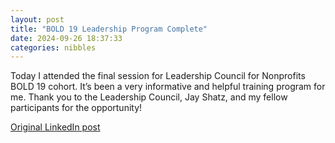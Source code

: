 ```yaml
---
layout: post
title: "BOLD 19 Leadership Program Complete"
date: 2024-09-26 18:37:33
categories: nibbles
---
```


Today I attended the final session for Leadership Council for Nonprofits BOLD 19 cohort. It’s been a very informative and helpful training program for me. Thank you to the Leadership Council, Jay Shatz, and my fellow participants for the opportunity!

[Original LinkedIn post](https://www.linkedin.com/feed/update/urn%3Ali%3Ashare%3A7245139451922825217)
